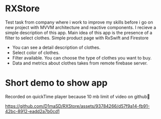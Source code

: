 # RXStore
Test task from company where i work to improve my skills before i go on new project with MVVM architecture and reactive components. I recieve a simple description of this app. Main idea of this app is the presence of a filter to select clothes. Simple product page with RxSwift and Firestore
- You can see a detail description of clothes.
- Select color of clothes.
- Filter available. You can choose the type of clothes you want to buy.
- Data and metrics about clothes takes from remote firebase server.

# Short demo to show app
Recorded on quickTime player because 10 mb limit of video on github🙂

https://github.com/D1maSD/RXStore/assets/93784266/d57f9a14-fb91-42bc-8912-eadd2a7b0cd1

